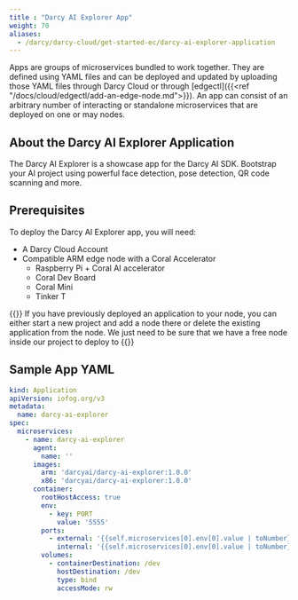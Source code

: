 ```yaml
---
title : "Darcy AI Explorer App"
weight: 70
aliases:
  - /darcy/darcy-cloud/get-started-ec/darcy-ai-explorer-application
---
```


Apps are groups of microservices bundled to work together. They are defined using YAML files and can
be deployed and updated by uploading those YAML files through Darcy Cloud or through
[edgectl]({{<ref "/docs/cloud/edgectl/add-an-edge-node.md">}}). An app can consist of an arbitrary
number of interacting or standalone microservices that are deployed on one or may nodes.

## About the Darcy AI Explorer Application

The Darcy AI Explorer is a showcase app for the Darcy AI SDK. Bootstrap your AI project using
powerful face detection, pose detection, QR code scanning and more.

## Prerequisites

To deploy the Darcy AI Explorer app, you will need:

* A Darcy Cloud Account
* Compatible ARM edge node with a Coral Accelerator
  * Raspberry Pi + Coral AI accelerator
  * Coral Dev Board
  * Coral Mini
  * Tinker T

{{<alert>}} If you have previously deployed an application to your node, you can either
start a new project and add a node there or delete the existing application from the node. We just
need to be sure that we have a free node inside our project to deploy to {{</alert>}}

## Sample App YAML
```yaml
kind: Application
apiVersion: iofog.org/v3
metadata:
  name: darcy-ai-explorer
spec:
  microservices:
    - name: darcy-ai-explorer
      agent:
        name: ''
      images:
        arm: 'darcyai/darcy-ai-explorer:1.0.0'
        x86: 'darcyai/darcy-ai-explorer:1.0.0'
      container:
        rootHostAccess: true
        env:
          - key: PORT
            value: '5555'
        ports:
          - external: '{{self.microservices[0].env[0].value | toNumber}}'
            internal: '{{self.microservices[0].env[0].value | toNumber}}'
        volumes:
          - containerDestination: /dev
            hostDestination: /dev
            type: bind
            accessMode: rw
```

